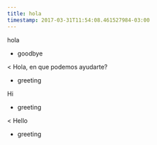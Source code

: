 ```yaml
---
title: hola
timestamp: 2017-03-31T11:54:08.461527984-03:00
---
```


hola
* goodbye

< Hola, en que podemos ayudarte?
* greeting

Hi
* greeting

< Hello
* greeting
